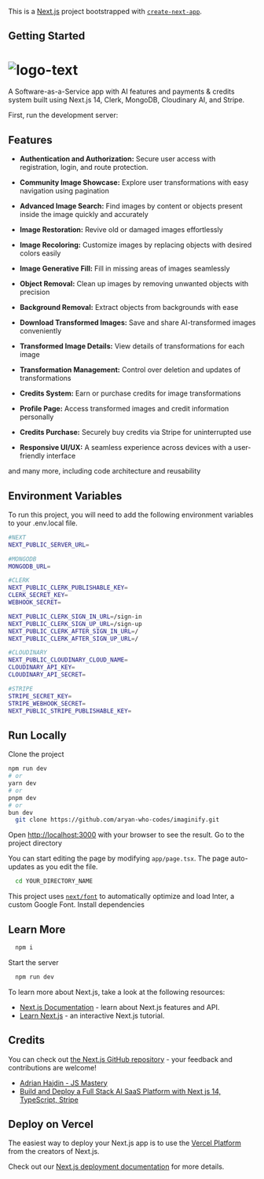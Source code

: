 This is a [Next.js](https://nextjs.org/) project bootstrapped with [`create-next-app`](https://github.com/vercel/next.js/tree/canary/packages/create-next-app).

## Getting Started
# ![logo-text](https://github.com/sohomofficial/imaginify/assets/93909798/0fbe7ca7-676a-46b2-a25a-0aaa7cafff4d)
A Software-as-a-Service app with AI features and payments & credits system built using Next.js 14, Clerk, MongoDB, Cloudinary AI, and Stripe.

First, run the development server:
## Features

- **Authentication and Authorization:** Secure user access with registration, login, and route protection.

- **Community Image Showcase:** Explore user transformations with easy navigation using pagination

- **Advanced Image Search:** Find images by content or objects present inside the image quickly and accurately

- **Image Restoration:** Revive old or damaged images effortlessly

- **Image Recoloring:** Customize images by replacing objects with desired colors easily

- **Image Generative Fill:** Fill in missing areas of images seamlessly

- **Object Removal:** Clean up images by removing unwanted objects with precision

- **Background Removal:** Extract objects from backgrounds with ease

- **Download Transformed Images:** Save and share AI-transformed images conveniently

- **Transformed Image Details:** View details of transformations for each image

- **Transformation Management:** Control over deletion and updates of transformations

- **Credits System:** Earn or purchase credits for image transformations

- **Profile Page:** Access transformed images and credit information personally

- **Credits Purchase:** Securely buy credits via Stripe for uninterrupted use

- **Responsive UI/UX:** A seamless experience across devices with a user-friendly interface

and many more, including code architecture and reusability


## Environment Variables

To run this project, you will need to add the following environment variables to your .env.local file.

```sh
#NEXT
NEXT_PUBLIC_SERVER_URL=

#MONGODB
MONGODB_URL=

#CLERK
NEXT_PUBLIC_CLERK_PUBLISHABLE_KEY=
CLERK_SECRET_KEY=
WEBHOOK_SECRET=

NEXT_PUBLIC_CLERK_SIGN_IN_URL=/sign-in
NEXT_PUBLIC_CLERK_SIGN_UP_URL=/sign-up
NEXT_PUBLIC_CLERK_AFTER_SIGN_IN_URL=/
NEXT_PUBLIC_CLERK_AFTER_SIGN_UP_URL=/

#CLOUDINARY
NEXT_PUBLIC_CLOUDINARY_CLOUD_NAME=
CLOUDINARY_API_KEY=
CLOUDINARY_API_SECRET=

#STRIPE
STRIPE_SECRET_KEY=
STRIPE_WEBHOOK_SECRET=
NEXT_PUBLIC_STRIPE_PUBLISHABLE_KEY=

```



## Run Locally

Clone the project

```bash
npm run dev
# or
yarn dev
# or
pnpm dev
# or
bun dev
  git clone https://github.com/aryan-who-codes/imaginify.git
```

Open [http://localhost:3000](http://localhost:3000) with your browser to see the result.
Go to the project directory

You can start editing the page by modifying `app/page.tsx`. The page auto-updates as you edit the file.
```bash
  cd YOUR_DIRECTORY_NAME
```

This project uses [`next/font`](https://nextjs.org/docs/basic-features/font-optimization) to automatically optimize and load Inter, a custom Google Font.
Install dependencies

## Learn More
```bash
  npm i
```

Start the server

```bash
  npm run dev
```

To learn more about Next.js, take a look at the following resources:

- [Next.js Documentation](https://nextjs.org/docs) - learn about Next.js features and API.
- [Learn Next.js](https://nextjs.org/learn) - an interactive Next.js tutorial.
## Credits

You can check out [the Next.js GitHub repository](https://github.com/vercel/next.js/) - your feedback and contributions are welcome!
 - [Adrian Hajdin - JS Mastery](https://github.com/adrianhajdin)
 - [Build and Deploy a Full Stack AI SaaS Platform with Next js 14, TypeScript, Stripe](https://youtu.be/Ahwoks_dawU?si=ykCanyhrGzChgT5Y)

## Deploy on Vercel

The easiest way to deploy your Next.js app is to use the [Vercel Platform](https://vercel.com/new?utm_medium=default-template&filter=next.js&utm_source=create-next-app&utm_campaign=create-next-app-readme) from the creators of Next.js.

Check out our [Next.js deployment documentation](https://nextjs.org/docs/deployment) for more details.
